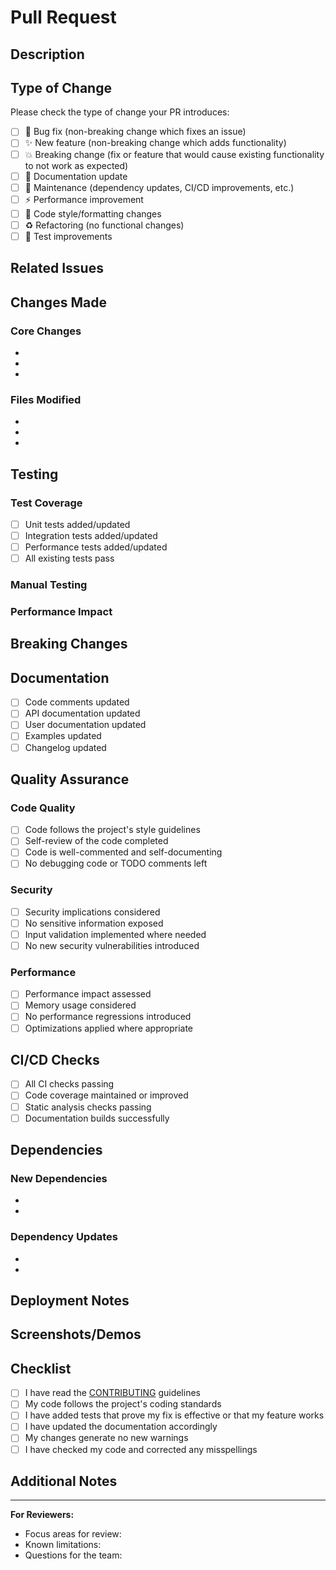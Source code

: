 # Pull Request

## Description

<!-- Provide a brief description of the changes introduced by this PR -->

## Type of Change

Please check the type of change your PR introduces:

- [ ] 🐛 Bug fix (non-breaking change which fixes an issue)
- [ ] ✨ New feature (non-breaking change which adds functionality)
- [ ] 💥 Breaking change (fix or feature that would cause existing functionality to not work as expected)
- [ ] 📝 Documentation update
- [ ] 🔧 Maintenance (dependency updates, CI/CD improvements, etc.)
- [ ] ⚡ Performance improvement
- [ ] 🎨 Code style/formatting changes
- [ ] ♻️ Refactoring (no functional changes)
- [ ] 🧪 Test improvements

## Related Issues

<!-- Link to related issues using keywords: -->
<!-- Fixes #123, Closes #456, Relates to #789 -->

## Changes Made

<!-- Provide a detailed description of the changes -->

### Core Changes
- 
- 
- 

### Files Modified
- 
- 
- 

## Testing

<!-- Describe the testing performed -->

### Test Coverage
- [ ] Unit tests added/updated
- [ ] Integration tests added/updated
- [ ] Performance tests added/updated
- [ ] All existing tests pass

### Manual Testing
<!-- Describe any manual testing performed -->

### Performance Impact
<!-- Describe any performance impact, include benchmarks if relevant -->

## Breaking Changes

<!-- If this is a breaking change, describe what changes users need to make -->

## Documentation

- [ ] Code comments updated
- [ ] API documentation updated
- [ ] User documentation updated
- [ ] Examples updated
- [ ] Changelog updated

## Quality Assurance

### Code Quality
- [ ] Code follows the project's style guidelines
- [ ] Self-review of the code completed
- [ ] Code is well-commented and self-documenting
- [ ] No debugging code or TODO comments left

### Security
- [ ] Security implications considered
- [ ] No sensitive information exposed
- [ ] Input validation implemented where needed
- [ ] No new security vulnerabilities introduced

### Performance
- [ ] Performance impact assessed
- [ ] Memory usage considered
- [ ] No performance regressions introduced
- [ ] Optimizations applied where appropriate

## CI/CD Checks

- [ ] All CI checks passing
- [ ] Code coverage maintained or improved
- [ ] Static analysis checks passing
- [ ] Documentation builds successfully

## Dependencies

<!-- List any new dependencies added -->

### New Dependencies
- 
- 

### Dependency Updates
- 
- 

## Deployment Notes

<!-- Any special instructions for deployment -->

## Screenshots/Demos

<!-- Add screenshots or demo links if applicable -->

## Checklist

- [ ] I have read the [CONTRIBUTING](../CONTRIBUTING.md) guidelines
- [ ] My code follows the project's coding standards
- [ ] I have added tests that prove my fix is effective or that my feature works
- [ ] I have updated the documentation accordingly
- [ ] My changes generate no new warnings
- [ ] I have checked my code and corrected any misspellings

## Additional Notes

<!-- Any additional information for reviewers -->

---

**For Reviewers:**
- Focus areas for review: 
- Known limitations: 
- Questions for the team: 